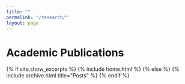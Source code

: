 ```yaml
---
title: ""
permalink: "/research/"
layout: page
---
```


# Academic Publications

{% if site.show_excerpts %} {% include home.html %} {% else %} {% include archive.html title="Posts" %} {% endif %}
